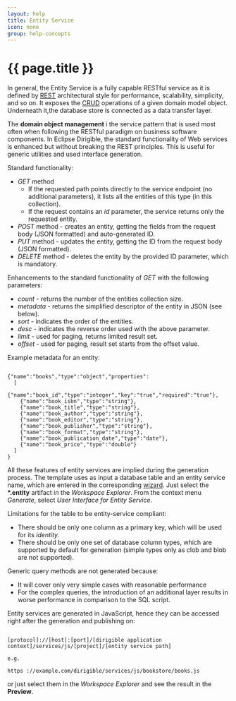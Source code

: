 ```yaml
---
layout: help
title: Entity Service
icon: none
group: help-concepts
---
```


{{ page.title }}
===

In general, the Entity Service is a fully capable RESTful service as it is defined by [REST](http://en.wikipedia.org/wiki/Representational_state_transfer) architectural style for performance, scalability, simplicity, and so on. It exposes the [CRUD](http://en.wikipedia.org/wiki/Create,_read,_update_and_delete) operations of a given domain model object. Underneath it,the database store is connected as a data transfer layer.

 The **domain object management** i the service pattern that is used most often when following the RESTful paradigm on business software components. In Eclipse Dirigible, the standard functionality of Web services is enhanced but without breaking the REST principles. This is useful for generic utilities and used interface generation.

Standard functionality:

*	*GET* method
	*	If the requested path points directly to the service endpoint (no additional parameters), it lists all the entities of this type (in this collection).
	*	If the request contains an *id* parameter, the service returns only the requested entity.
*	*POST* method - creates an entity, getting the fields from the request body (JSON formatted) and auto-generated ID.
*	*PUT* method - updates the entity, getting the ID from the request body (JSON formatted).
*	*DELETE* method - deletes the entity by the provided ID parameter, which is mandatory.

Enhancements to the standard functionality of *GET* with the following parameters:
*	*count* - returns the number of the entities collection size.
*	*metadata* - returns the simplified descriptor of the entity in JSON (see below).
*	*sort* - indicates the order of the entities.
*	*desc* - indicates the reverse order used with the above parameter.
*	*limit* - used for paging, returns limited result set.
*	*offset* - used for paging, result set starts from the offset value.

Example metadata for an entity:

<pre><code>
{"name":"books","type":"object","properties":
  [
    {"name":"book_id","type":"integer","key":"true","required":"true"},
    {"name":"book_isbn","type":"string"},
    {"name":"book_title","type":"string"},
    {"name":"book_author","type":"string"},
    {"name":"book_editor","type":"string"},
    {"name":"book_publisher","type":"string"},
    {"name":"book_format","type":"string"},
    {"name":"book_publication_date","type":"date"},
    {"name":"book_price","type":"double"}
  ]
}
</code></pre>

All these features of entity services are implied during the generation process. The template uses as input a database table and an entity service name, which are entered in the corresponding [wizard](../samples/entity_service.html).
Just select the **\*.entity** artifact in the *Workspace Explorer*. From the context menu *Generate*, select *User Interface for Entity Service*.

Limitations for the table to be entity-service compliant:

*	There should be only one column as a primary key, which will be used for its *identity*.
*	There should be only one set of database column types, which are supported by default for generation (simple types only as clob and blob are not supported).

Generic query methods are not generated because:
* It will cover only very simple cases with reasonable performance
* For the complex queries, the introduction of an additional layer results in worse performance in comparison to the SQL script.

Entity services are generated in JavaScript, hence they can be accessed right after the generation and publishing on:

<pre><code>
[protocol]://[host]:[port]/[dirigible application context]/services/js/[project]/[entity service path]

e.g.

https ://example.com/dirigible/services/js/bookstore/books.js
</code></pre>

or just select them in the *Workspace Explorer* and see the result in the **Preview**.


